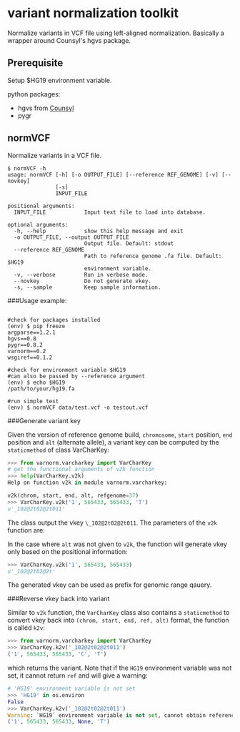 variant normalization toolkit
=============

Normalize variants in VCF file using left-aligned normalization. Basically a wrapper around Counsyl's hgvs package.

Prerequisite
-------------

Setup $HG19 environment variable.

python packages:
- hgvs from [Counsyl](https://github.com/counsyl/hgvs)
- pygr

normVCF
-------

Normalize variants in a VCF file.

```shell
$ normVCF -h
usage: normVCF [-h] [-o OUTPUT_FILE] [--reference REF_GENOME] [-v] [--novkey]
               [-s]
               INPUT_FILE

positional arguments:
  INPUT_FILE            Input text file to load into database.

optional arguments:
  -h, --help            show this help message and exit
  -o OUTPUT_FILE, --output OUTPUT_FILE
                        Output file. Default: stdout
  --reference REF_GENOME
                        Path to reference genome .fa file. Default: $HG19
                        environment variable.
  -v, --verbose         Run in verbose mode.
  --novkey              Do not generate vkey.
  -s, --sample          Keep sample information.

```

###Usage example:

```shell

#check for packages installed
(env) $ pip freeze
argparse==1.2.1
hgvs==0.8
pygr==0.8.2
varnorm==0.2
wsgiref==0.1.2

#check for environment variable $HG19
#can also be passed by --reference argument
(env) $ echo $HG19
/path/to/your/hg19.fa

#run simple test
(env) $ normVCF data/test.vcf -o testout.vcf

```

###Generate variant key

Given the version of reference genome build, `chromosome`, `start` position, `end` position and `alt` (alternate allele), a variant key can be computed by the `staticmethod` of class VarCharKey:

```python
>>> from varnorm.varcharkey import VarCharKey
# get the functional arguments of v2k function
>>> help(VarCharKey.v2k)
Help on function v2k in module varnorm.varcharkey:

v2k(chrom, start, end, alt, refgenome=37)
>>> VarCharKey.v2k('1', 565433, 565433, 'T')
u'_102@2t02@2t011'
```

The class output the vkey `\_102@2t02@2t011`. The parameters of the `v2k` function are:

In the case where `alt` was not given to `v2k`, the function will generate vkey only based on the positional information:

```python
>>> VarCharKey.v2k('1', 565433, 565433)
u'_102@2t02@2t'
``` 
The generated vkey can be used as prefix for genomic range qauery. 


###Reverse vkey back into variant

Similar to `v2k` function, the `VarCharKey` class also contains a `staticmethod` to convert vkey back into `(chrom, start, end, ref, alt)` format, the function is called `k2v`:

```python
>>> from varnorm.varcharkey import VarCharKey
>>> VarCharKey.k2v('_102@2t02@2t011')
('1', 565433, 565433, 'C', 'T')

```

which returns the variant. Note that if the `HG19` environment variable was not set, it cannot return `ref` and will give a warning:

```python
# 'HG19' environment variable is not set
>>> 'HG19' in os.environ
False
>>> VarCharKey.k2v('_102@2t02@2t011')
Warning: `HG19` environment variable is not set, cannot obtain reference sequence.
('1', 565433, 565433, None, 'T')

```

